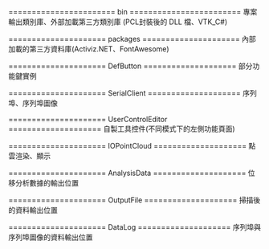 ======================= bin ========================
專案輸出類別庫、外部加載第三方類別庫 (PCL封裝後的 DLL 檔、VTK_C#)

===================== packages =====================
內部加載的第三方資料庫(Activiz.NET、FontAwesome)

===================== DefButton ====================
部分功能鍵實例

===================== SerialClient ====================
序列埠、序列埠圖像

===================== UserControlEditor ====================
自製工具控件(不同模式下的左側功能頁面)

===================== IOPointCloud ====================
點雲渲染、顯示

===================== AnalysisData ====================
位移分析數據的輸出位置

===================== OutputFile ====================
掃描後的資料輸出位置

===================== DataLog ====================
序列埠與序列埠圖像的資料輸出位置
